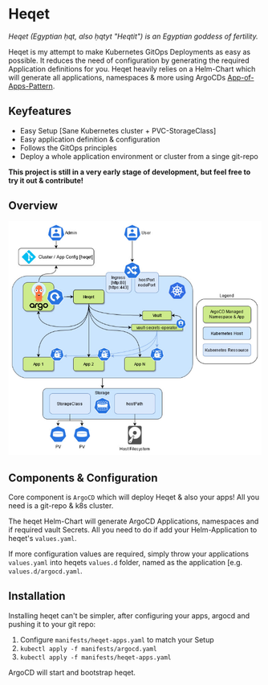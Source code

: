 # Heqet

*Heqet (Egyptian ḥqt, also ḥqtyt "Heqtit") is an Egyptian goddess of fertility.*

Heqet is my attempt to make Kubernetes GitOps Deployments as easy as possible. It reduces the need of configuration by generating the required Application definitions for you. Heqet heavily relies on a Helm-Chart which will generate all applications, namespaces & more using ArgoCDs [App-of-Apps-Pattern](https://argoproj.github.io/argo-cd/operator-manual/cluster-bootstrapping/).

## Keyfeatures
 * Easy Setup [Sane Kubernetes cluster + PVC-StorageClass]
 * Easy application definition & configuration
 * Follows the GitOps principles
 * Deploy a whole application environment or cluster from a singe git-repo

**This project is still in a very early stage of development, but feel free to try it out & contribute!**

## Overview

![Heqet Overview](assets/heqet-overview.jpg)

## Components & Configuration

Core component is `ArgoCD` which will deploy Heqet & also your apps! All you need is a git-repo & k8s cluster.

The heqet Helm-Chart will generate ArgoCD Applications, namespaces and if required vault Secrets. All you need to do if add your Helm-Application to heqet's `values.yaml`. 

If more configuration values are required, simply throw your applications `values.yaml` into heqets `values.d` folder, named as the application [e.g. `values.d/argocd.yaml`.

## Installation

Installing heqet can't be simpler, after configuring your apps, argocd and pushing it to your git repo:

1. Configure `manifests/heqet-apps.yaml` to match your Setup
2. `kubectl apply -f manifests/argocd.yaml`
3. `kubectl apply -f manifests/heqet-apps.yaml`
 
ArgoCD will start and bootstrap heqet. 
